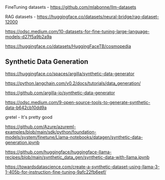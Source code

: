 FineTuning datasets - https://github.com/mlabonne/llm-datasets

RAG datasets - https://huggingface.co/datasets/neural-bridge/rag-dataset-12000

https://odsc.medium.com/10-datasets-for-fine-tuning-large-language-models-d27f5a9b2a9a

https://huggingface.co/datasets/HuggingFaceTB/cosmopedia



## Synthetic Data Generation

https://huggingface.co/spaces/argilla/synthetic-data-generator

https://python.langchain.com/v0.2/docs/tutorials/data_generation/

https://github.com/argilla-io/synthetic-data-generator

https://odsc.medium.com/9-open-source-tools-to-generate-synthetic-data-b642cb10dd9a

gretel - It's pretty good

https://github.com/Azure/azureml-examples/blob/main/sdk/python/foundation-models/system/finetune/Llama-notebooks/datagen/synthetic-data-generation.ipynb

https://github.com/huggingface/huggingface-llama-recipes/blob/main/synthetic_data_gen/synthetic-data-with-llama.ipynb

https://towardsdatascience.com/create-a-synthetic-dataset-using-llama-3-1-405b-for-instruction-fine-tuning-9afc22fb6eef/

